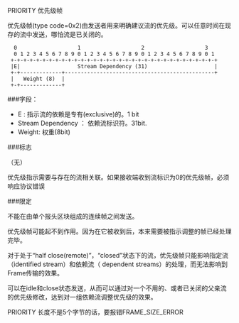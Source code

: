 PRIORITY 优先级帧

优先级帧(type code=0x2)由发送者用来明确建议流的优先级。可以任意时间在现存的流中发送，哪怕流是已关闭的。

```
  0                   1                   2                   3
  0 1 2 3 4 5 6 7 8 9 0 1 2 3 4 5 6 7 8 9 0 1 2 3 4 5 6 7 8 9 0 1
 +-+-+-+-+-+-+-+-+-+-+-+-+-+-+-+-+-+-+-+-+-+-+-+-+-+-+-+-+-+-+-+-+
 |E|                  Stream Dependency (31)                     |
 +-+-------------+-----------------------------------------------+
 |   Weight (8)  |
 +-+-------------+
```


###字段：

 - E : 指示流的依赖是专有(exclusive)的。1 bit
 - Stream Dependency ： 依赖流标识符。31bit.
 - Weight: 权重(8bit)

###标志

（无）

优先级指示需要与存在的流相关联。如果接收端收到流标识为0的优先级帧，必须响应协议错误

###限定

不能在由单个报头区块组成的连续帧之间发送。

优先级帧可能起不到作用。因为在它被收到后，本来需要被指示调整的帧已经处理完毕。

对于处于“half close(remote)”，“closed”状态下的流，优先级帧只能影响指定流（identified stream）和依赖流（ dependent streams）的处理，而无法影响到Frame传输的效果。

可以在idle和close状态发送，从而可以通过对一个不用的、或者已关闭的父亲流的优先级修改，达到对一组依赖流调整优先级的效果。

PRIORITY 长度不是5个字节的话，要报错FRAME_SIZE_ERROR